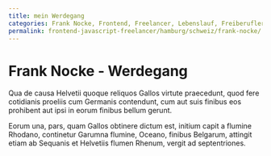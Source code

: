 ```yaml
---
title: mein Werdegang
categories: Frank Nocke, Frontend, Freelancer, Lebenslauf, Freiberufler, Web Entwickler, Javascript
permalink: frontend-javascript-freelancer/hamburg/schweiz/frank-nocke/
---
```


# Frank Nocke - Werdegang

Qua de causa Helvetii quoque reliquos Gallos virtute praecedunt, quod fere cotidianis proeliis cum Germanis contendunt, cum aut suis finibus eos prohibent aut ipsi in eorum finibus bellum gerunt.

Eorum una, pars, quam Gallos obtinere dictum est, initium capit a flumine Rhodano, continetur Garumna flumine, Oceano, finibus Belgarum, attingit etiam ab Sequanis et Helvetiis flumen Rhenum, vergit ad septentriones.